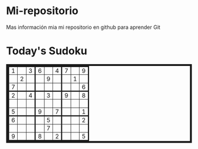 # Mi-repositorio
Mas información mia
mi repositorio en github para aprender Git

<style>
 #sudoku { border-collapse: collapse; border: solid thick; }
 #sudoku colgroup, table#sudoku tbody { border: solid medium; }
 #sudoku td { border: solid thin; height: 1.4em; width: 1.4em; text-align: center; padding: 0; }
</style>
<h1>Today's Sudoku</h1>
<table id="sudoku">
 <colgroup><col><col><col>
 <colgroup><col><col><col>
 <colgroup><col><col><col>
 <tbody>
  <tr> <td> 1 <td>   <td> 3 <td> 6 <td>   <td> 4 <td> 7 <td>   <td> 9
  <tr> <td>   <td> 2 <td>   <td>   <td> 9 <td>   <td>   <td> 1 <td>
  <tr> <td> 7 <td>   <td>   <td>   <td>   <td>   <td>   <td>   <td> 6
 <tbody>
  <tr> <td> 2 <td>   <td> 4 <td>   <td> 3 <td>   <td> 9 <td>   <td> 8
  <tr> <td>   <td>   <td>   <td>   <td>   <td>   <td>   <td>   <td>
  <tr> <td> 5 <td>   <td>   <td> 9 <td>   <td> 7 <td>   <td>   <td> 1
 <tbody>
  <tr> <td> 6 <td>   <td>   <td>   <td> 5 <td>   <td>   <td>   <td> 2
  <tr> <td>   <td>   <td>   <td>   <td> 7 <td>   <td>   <td>   <td>
  <tr> <td> 9 <td>   <td>   <td> 8 <td>   <td> 2 <td>   <td>   <td> 5
   </table>
